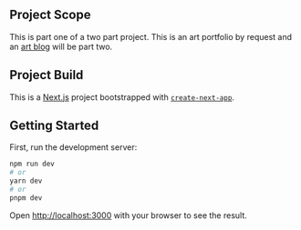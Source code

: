 ## Project Scope

This is part one of a two part project. This is an art portfolio by request and an [art blog](https://github.com/m-vers/art-blog) will be part two. 

## Project Build 

This is a [Next.js](https://nextjs.org/) project bootstrapped with [`create-next-app`](https://github.com/vercel/next.js/tree/canary/packages/create-next-app).

## Getting Started

First, run the development server:

```bash
npm run dev
# or
yarn dev
# or
pnpm dev
```

Open [http://localhost:3000](http://localhost:3000) with your browser to see the result.
